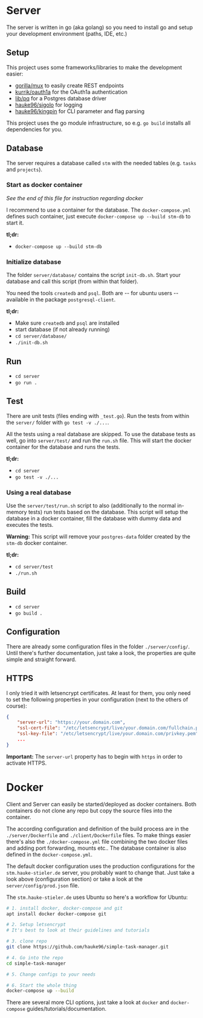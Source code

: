 # Server

The server is written in go (aka golang) so you need to install go and setup your development environment (paths, IDE, etc.)

## Setup
This project uses some frameworks/libraries to make the development easier:

* [gorilla/mux](https://github.com/gorilla/mux) to easily create REST endpoints
* [kurrik/oauth1a](https://github.com/kurrik/oauth1a) for the OAuth1a authentication
* [lib/pq](https://github.com/lib/pq) for a Postgres database driver
* [hauke96/sigolo](https://github.com/hauke96/sigolo) for logging
* [hauke96/kingpin](https://github.com/hauke96/kingpin) for CLI parameter and flag parsing

This project uses the go module infrastructure, so e.g. `go build` installs all dependencies for you.

## Database

The server requires a database called `stm` with the needed tables (e.g. `tasks` and `projects`).

### Start as docker container

*See the end of this file for instruction regarding docker*

I recommend to use a container for the database.
The `docker-compose.yml` defines such container, just execute `docker-compose up --build stm-db` to start it.

**tl;dr:**
* `docker-compose up --build stm-db`

### Initialize database 

The folder `server/database/` contains the script `init-db.sh`.
Start your database and call this script (from within that folder).

You need the tools `createdb` and `psql`. Both are -- for ubuntu users -- available in the package `postgresql-client`.

**tl;dr:**
* Make sure `createdb` and `psql` are installed
* start database (if not already running)
* `cd server/database/`
* `./init-db.sh`

## Run

* `cd server`
* `go run .`

## Test

There are unit tests (files ending with `_test.go`).
Run the tests from within the `server/` folder with `go test -v ./...`.

All the tests using a real database are skipped.
To use the database tests as well, go into `server/test/` and run the `run.sh` file.
This will start the docker container for the database and runs the tests. 

**tl;dr:**
* `cd server`
* `go test -v ./...`

### Using a real database

Use the `server/test/run.sh` script to also (additionally to the normal in-memory tests) run tests based on the database.
This script will setup the database in a docker container, fill the database with dummy data and executes the tests.

**Warning:**
This script will remove your `postgres-data` folder created by the `stm-db` docker container.

**tl;dr:**
* `cd server/test`
* `./run.sh`

## Build

* `cd server`
* `go build .`

## Configuration

There are already some configuration files in the folder `./server/config/`.
Until there's further documentation, just take a look, the properties are quite simple and straight forward.

## HTTPS

I only tried it with letsencrypt certificates.
At least for them, you only need to set the following properties in your configuration (next to the others of course):

```json
{
	"server-url": "https://your.domain.com",
	"ssl-cert-file": "/etc/letsencrypt/live/your.domain.com/fullchain.pem",
	"ssl-key-file": "/etc/letsencrypt/live/your.domain.com/privkey.pem",
	...
}
```

**Important:** The `server-url` property has to begin with `https` in order to activate HTTPS.

# Docker

Client and Server can easily be started/deployed as docker containers.
Both containers do not clone any repo but copy the source files into the container.

The according configuration and definition of the build process are in the `./server/Dockerfile` and `./client/Dockerfile` files.
To make things easier there's also the `./docker-compose.yml` file combining the two docker files and adding port forwarding, mounts etc..
The database container is also defined in the `docker-compose.yml`.

The default docker configuration uses the production configurations for the `stm.hauke-stieler.de` server, you probably want to change that.
Just take a look above (configuration section) or take a look at the `server/config/prod.json` file.

The `stm.hauke-stieler.de` uses Ubuntu so here's a workflow for Ubuntu:

```bash
# 1. install docker, docker-compose and git
apt install docker docker-compose git

# 2. Setup letsencrypt
# It's best to look at their guidelines and tutorials

# 3. clone repo
git clone https://github.com/hauke96/simple-task-manager.git

# 4. Go into the repo
cd simple-task-manager

# 5. Change configs to your needs

# 6. Start the whole thing
docker-compose up --build
```

There are several more CLI options, just take a look at `docker` and `docker-compose` guides/tutorials/documentation.